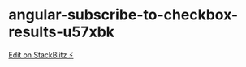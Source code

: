 # angular-subscribe-to-checkbox-results-u57xbk

[Edit on StackBlitz ⚡️](https://stackblitz.com/edit/angular-subscribe-to-checkbox-results-u57xbk)